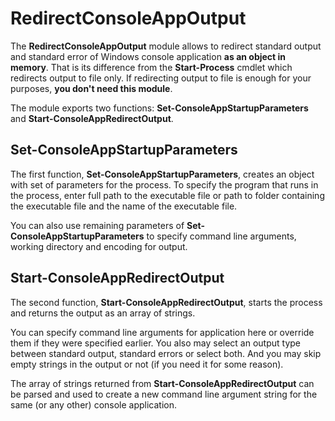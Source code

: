 # RedirectConsoleAppOutput
The **RedirectConsoleAppOutput** module allows to redirect standard output and standard error of Windows console application **as an object in memory**. That is its difference from the **Start-Process** cmdlet which redirects output to file only. If redirecting output to file is enough for your purposes, **you don't need this module**.

The module exports two functions: **Set-ConsoleAppStartupParameters** and **Start-ConsoleAppRedirectOutput**.
## Set-ConsoleAppStartupParameters
The first function, **Set-ConsoleAppStartupParameters**, creates an object with set of parameters for the process.
To specify the program that runs in the process, enter full path to the executable file or path to folder containing the executable file and the name of the executable file.

You can also use remaining parameters of **Set-ConsoleAppStartupParameters** to specify command line arguments, working directory and encoding for output.
## Start-ConsoleAppRedirectOutput
The second function, **Start-ConsoleAppRedirectOutput**, starts the process and returns the output as an array of strings.

You can specify command line arguments for application here or override them if they were specified earlier. You also may select an output type between standard output, standard errors or select both. And you may skip empty strings in the output or not (if you need it for some reason).

The array of strings returned from **Start-ConsoleAppRedirectOutput** can be parsed and used to create a new command line argument string for the same (or any other) console application.
